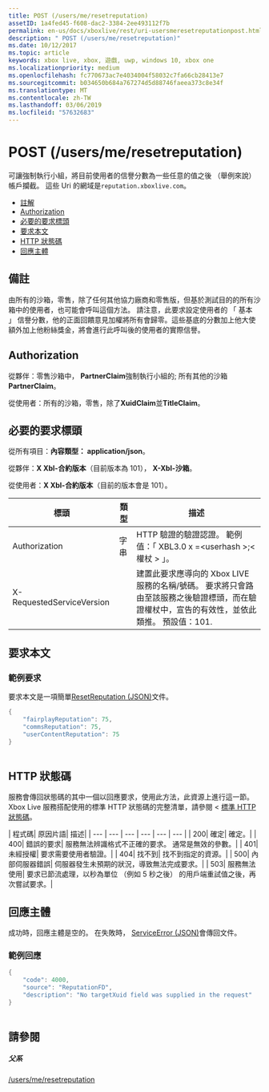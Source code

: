 ```yaml
---
title: POST (/users/me/resetreputation)
assetID: 1a4fed45-f608-dac2-3384-2ee493112f7b
permalink: en-us/docs/xboxlive/rest/uri-usersmeresetreputationpost.html
description: " POST (/users/me/resetreputation)"
ms.date: 10/12/2017
ms.topic: article
keywords: xbox live, xbox, 遊戲, uwp, windows 10, xbox one
ms.localizationpriority: medium
ms.openlocfilehash: fc770673ac7e4034004f58032c7fa66cb28413e7
ms.sourcegitcommit: b034650b684a767274d5d88746faeea373c8e34f
ms.translationtype: MT
ms.contentlocale: zh-TW
ms.lasthandoff: 03/06/2019
ms.locfileid: "57632683"
---
```

# <a name="post-usersmeresetreputation"></a>POST (/users/me/resetreputation)
可讓強制執行小組，將目前使用者的信譽分數為一些任意的值之後 （舉例來說） 帳戶攔截。 這些 Uri 的網域是`reputation.xboxlive.com`。
 
  * [註解](#ID4EV)
  * [Authorization](#ID4E5)
  * [必要的要求標頭](#ID4ETB)
  * [要求本文](#ID4END)
  * [HTTP 狀態碼](#ID4EDE)
  * [回應主體](#ID4EFH)
 
<a id="ID4EV"></a>

 
## <a name="remarks"></a>備註
 
由所有的沙箱，零售，除了任何其他協力廠商和零售版，但基於測試目的的所有沙箱中的使用者，也可能會呼叫這個方法。 請注意，此要求設定使用者的 「 基本 」 信譽分數，他的正面回饋意見加權將所有會歸零。這些基底的分數加上他大使額外加上他粉絲獎金，將會進行此呼叫後的使用者的實際信譽。
  
<a id="ID4E5"></a>

 
## <a name="authorization"></a>Authorization
 
從夥伴：零售沙箱中， **PartnerClaim**強制執行小組的; 所有其他的沙箱**PartnerClaim**。
 
從使用者：所有的沙箱，零售，除了**XuidClaim**並**TitleClaim**。
  
<a id="ID4ETB"></a>

 
## <a name="required-request-headers"></a>必要的要求標頭
 
從所有項目：**內容類型： application/json**。
 
從夥伴：**X Xbl-合約版本**（目前版本為 101）， **X-Xbl-沙箱**。
 
從使用者：**X Xbl-合約版本**（目前的版本會是 101）。
 
| 標頭| 類型| 描述| 
| --- | --- | --- | 
| Authorization| 字串| HTTP 驗證的驗證認證。 範例值：「 XBL3.0 x =&lt;userhash >;&lt;權杖 > 」。| 
| X-RequestedServiceVersion|  | 建置此要求應導向的 Xbox LIVE 服務的名稱/號碼。 要求將只會路由至該服務之後驗證標頭，而在驗證權杖中，宣告的有效性，並依此類推。 預設值：101.| 
  
<a id="ID4END"></a>

 
## <a name="request-body"></a>要求本文
 
<a id="ID4ETD"></a>

 
### <a name="sample-request"></a>範例要求
 
要求本文是一項簡單[ResetReputation (JSON)](../../json/json-resetreputation.md)文件。
 

```cpp
{
    "fairplayReputation": 75,
    "commsReputation": 75,
    "userContentReputation": 75
}
      
```

   
<a id="ID4EDE"></a>

 
## <a name="http-status-codes"></a>HTTP 狀態碼
 
服務會傳回狀態碼的其中一個以回應要求，使用此方法，此資源上進行這一節。 Xbox Live 服務搭配使用的標準 HTTP 狀態碼的完整清單，請參閱 <<c0> [ 標準 HTTP 狀態碼](../../additional/httpstatuscodes.md)。
 
| 程式碼| 原因片語| 描述| 
| --- | --- | --- | --- | --- | --- | 
| 200| 確定| 確定。| 
| 400| 錯誤的要求| 服務無法辨識格式不正確的要求。 通常是無效的參數。| 
| 401| 未經授權| 要求需要使用者驗證。| 
| 404| 找不到| 找不到指定的資源。| 
| 500| 內部伺服器錯誤| 伺服器發生未預期的狀況，導致無法完成要求。| 
| 503| 服務無法使用| 要求已節流處理，以秒為單位 （例如 5 秒之後） 的用戶端重試值之後，再次嘗試要求。| 
  
<a id="ID4EFH"></a>

 
## <a name="response-body"></a>回應主體
 
成功時，回應主體是空的。 在失敗時， [ServiceError (JSON)](../../json/json-serviceerror.md)會傳回文件。
 
<a id="ID4ERH"></a>

 
### <a name="sample-response"></a>範例回應
 

```cpp
{
    "code": 4000,
    "source": "ReputationFD",
    "description": "No targetXuid field was supplied in the request"
}
         
```

   
<a id="ID4E2H"></a>

 
## <a name="see-also"></a>請參閱
 
<a id="ID4E4H"></a>

 
##### <a name="parent"></a>父系 

[/users/me/resetreputation](uri-usersmeresetreputation.md)

   
